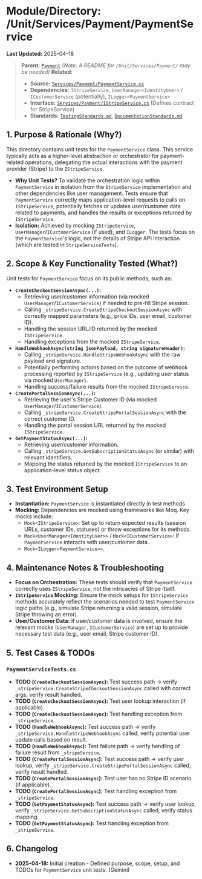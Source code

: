 # Module/Directory: /Unit/Services/Payment/PaymentService

**Last Updated:** 2025-04-18

> **Parent:** [`Payment`](../README.md)
> *(Note: A README for `/Unit/Services/Payment/` may be needed)*
> **Related:**
> * **Source:** [`Services/Payment/PaymentService.cs`](../../../../../api-server/Services/Payment/PaymentService.cs)
> * **Dependencies:** `IStripeService`, `UserManager<IdentityUser>` / `ICustomerService` (potentially), `ILogger<PaymentService>`
> * **Interface:** [`Services/Payment/IStripeService.cs`](../../../../../api-server/Services/Payment/StripeService.cs) (Defines contract for StripeService)
> * **Standards:** [`TestingStandards.md`](../../../../../Docs/Standards/TestingStandards.md), [`DocumentationStandards.md`](../../../../../Docs/Development/DocumentationStandards.md)

## 1. Purpose & Rationale (Why?)

This directory contains unit tests for the `PaymentService` class. This service typically acts as a higher-level abstraction or orchestrator for payment-related operations, delegating the actual interactions with the payment provider (Stripe) to the `IStripeService`.

* **Why Unit Tests?** To validate the orchestration logic within `PaymentService` in isolation from the `StripeService` implementation and other dependencies like user management. Tests ensure that `PaymentService` correctly maps application-level requests to calls on `IStripeService`, potentially fetches or updates user/customer data related to payments, and handles the results or exceptions returned by `IStripeService`.
* **Isolation:** Achieved by mocking `IStripeService`, `UserManager`/`ICustomerService` (if used), and `ILogger`. The tests focus on the `PaymentService`'s logic, not the details of Stripe API interaction (which are tested in `StripeServiceTests`).

## 2. Scope & Key Functionality Tested (What?)

Unit tests for `PaymentService` focus on its public methods, such as:

* **`CreateCheckoutSessionAsync(...)`:**
    * Retrieving user/customer information (via mocked `UserManager`/`ICustomerService`) if needed to pre-fill Stripe session.
    * Calling `_stripeService.CreateStripeCheckoutSessionAsync` with correctly mapped parameters (e.g., price IDs, user email, customer ID).
    * Handling the session URL/ID returned by the mocked `IStripeService`.
    * Handling exceptions from the mocked `IStripeService`.
* **`HandleWebhookAsync(string jsonPayload, string signatureHeader)`:**
    * Calling `_stripeService.HandleStripeWebhookAsync` with the raw payload and signature.
    * Potentially performing actions based on the outcome of webhook processing reported by `IStripeService` (e.g., updating user status via mocked `UserManager`).
    * Handling success/failure results from the mocked `IStripeService`.
* **`CreatePortalSessionAsync(...)`:**
    * Retrieving the user's Stripe Customer ID (via mocked `UserManager`/`ICustomerService`).
    * Calling `_stripeService.CreateStripePortalSessionAsync` with the correct customer ID.
    * Handling the portal session URL returned by the mocked `IStripeService`.
* **`GetPaymentStatusAsync(...)`:**
    * Retrieving user/customer information.
    * Calling `_stripeService.GetSubscriptionStatusAsync` (or similar) with relevant identifiers.
    * Mapping the status returned by the mocked `IStripeService` to an application-level status object.

## 3. Test Environment Setup

* **Instantiation:** `PaymentService` is instantiated directly in test methods.
* **Mocking:** Dependencies are mocked using frameworks like Moq. Key mocks include:
    * `Mock<IStripeService>`: Set up to return expected results (session URLs, customer IDs, statuses) or throw exceptions for its methods.
    * `Mock<UserManager<IdentityUser>>` / `Mock<ICustomerService>`: If `PaymentService` interacts with user/customer data.
    * `Mock<ILogger<PaymentService>>`.

## 4. Maintenance Notes & Troubleshooting

* **Focus on Orchestration:** These tests should verify that `PaymentService` correctly uses `IStripeService`, not the intricacies of Stripe itself.
* **`IStripeService` Mocking:** Ensure the mock setups for `IStripeService` methods accurately reflect the scenarios needed to test `PaymentService` logic paths (e.g., simulate Stripe returning a valid session, simulate Stripe throwing an error).
* **User/Customer Data:** If user/customer data is involved, ensure the relevant mocks (`UserManager`, `ICustomerService`) are set up to provide necessary test data (e.g., user email, Stripe customer ID).

## 5. Test Cases & TODOs

### `PaymentServiceTests.cs`
* **TODO (`CreateCheckoutSessionAsync`):** Test success path -> verify `_stripeService.CreateStripeCheckoutSessionAsync` called with correct args, verify result handled.
* **TODO (`CreateCheckoutSessionAsync`):** Test user lookup interaction (if applicable).
* **TODO (`CreateCheckoutSessionAsync`):** Test handling exception from `_stripeService`.
* **TODO (`HandleWebhookAsync`):** Test success path -> verify `_stripeService.HandleStripeWebhookAsync` called, verify potential user update calls based on result.
* **TODO (`HandleWebhookAsync`):** Test failure path -> verify handling of failure result from `_stripeService`.
* **TODO (`CreatePortalSessionAsync`):** Test success path -> verify user lookup, verify `_stripeService.CreateStripePortalSessionAsync` called, verify result handled.
* **TODO (`CreatePortalSessionAsync`):** Test user has no Stripe ID scenario (if applicable).
* **TODO (`CreatePortalSessionAsync`):** Test handling exception from `_stripeService`.
* **TODO (`GetPaymentStatusAsync`):** Test success path -> verify user lookup, verify `_stripeService.GetSubscriptionStatusAsync` called, verify status mapping.
* **TODO (`GetPaymentStatusAsync`):** Test handling exception from `_stripeService`.

## 6. Changelog

* **2025-04-18:** Initial creation - Defined purpose, scope, setup, and TODOs for `PaymentService` unit tests. (Gemini)

